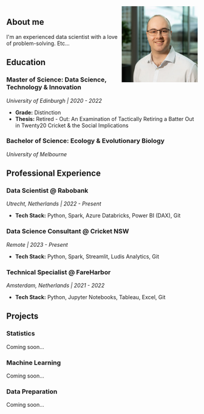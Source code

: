 <img style="float:right" src="images/profile_picture.jpg" alt="profile-picture" width="200"/>

## About me

I'm an experienced data scientist with a love of problem-solving. Etc...

## Education

### Master of Science: Data Science, Technology & Innovation
*University of Edinburgh | 2020 - 2022*
* **Grade:** Distinction
* **Thesis:** Retired - Out: An Examination of Tactically Retiring a Batter Out in Twenty20 Cricket & the Social Implications

### Bachelor of Science: Ecology & Evolutionary Biology
*University of Melbourne*

## Professional Experience

### Data Scientist @ Rabobank
*Utrecht, Netherlands | 2022 - Present*
* **Tech Stack:** Python, Spark, Azure Databricks, Power BI (DAX), Git

### Data Science Consultant @ Cricket NSW
*Remote | 2023 - Present*
* **Tech Stack:** Python, Spark, Streamlit, Ludis Analytics, Git

### Technical Specialist @ FareHarbor
*Amsterdam, Netherlands | 2021 - 2022*
* **Tech Stack:** Python, Jupyter Notebooks, Tableau, Excel, Git

## Projects

### Statistics

Coming soon...

### Machine Learning

Coming soon...

### Data Preparation

Coming soon...

